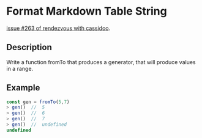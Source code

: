# Format Markdown Table String

[issue #263 of rendezvous with cassidoo](https://buttondown.email/cassidoo/archive/if-everything-was-perfect-you-would-never-learn/).

## Description

Write a function fromTo that produces a generator, that will produce values in a range.

## Example

```ts
const gen = fromTo(5,7)
> gen()  //  5
> gen()  //  6
> gen()  //  7
> gen()  //  undefined
undefined
```

